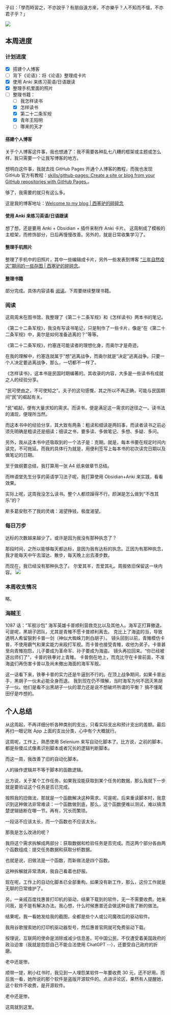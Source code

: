 子曰：「學而時習之，不亦說乎？有朋自遠方來，不亦樂乎？人不知而不慍，不亦君子乎？」

![](/attachment/202307170931/StockSnap_Z1KECM4SV4.jpg)
## 本周进度
### 计划进度
- [x] 搭建个人博客
- [ ] 背下《论语》：将《论语》整理成卡片
- [x] 使用 Anki 来练习英语/日语跟读
- [x] 整理手机里面的照片
- [ ] 整理书籍：
	- [ ] 我怎样读书
	- [x] 怎样读书
	- [x] 第二十二条军规
	- [x] 青年王阳明
	- [ ] 哪来的天才

#### 搭建个人博客
关于个人博客这件事，我也想通了：我不需要各种乱七八糟的框架或主题或怎么样，我只需要一个让我写博客的地方。

想明白这件事，我就去找 GitHub Pages 开通个人博客的教程，而我也发现 GitHub 官方有教程：[skills/github-pages: Create a site or blog from your GitHub repositories with GitHub Pages.](https://github.com/skills/github-pages)。

够了，我需要的就只有这么多。

这是我的博客地址：[Welcome to my blog | 西塞驴的碎碎念](https://ciceroxiao.github.io/)

#### 使用 Anki 来练习英语/日语跟读
想了想，还是要用 Anki + Obsidian + 插件来制作 Anki 卡片。
这周制成了模板的主框架，而修饰部分，日后再慢慢改善。另外的，就是日常收集学习了。

#### 整理手机照片
整理了手机中的旧照片，其中一些编辑成卡片，另外一些发表到博客 [“三年自然疫灾”期间的一些存图 | 西塞驴的碎碎念](https://ciceroxiao.github.io/notes/%E4%B8%89%E5%B9%B4%E8%87%AA%E7%84%B6%E7%96%AB%E7%81%BE-%E6%9C%9F%E9%97%B4%E7%9A%84%E4%B8%80%E4%BA%9B%E5%AD%98%E5%9B%BE)。

#### 整理书籍
部分完成。具体内容请看 [阅读](#阅读)。下周要继续整理书籍。

### 阅读
这周周末在图书馆，我整理了《第二十二条军规》和《怎样读书》两本书的笔记。

《第二十二条军规》，我没有写读书笔记，只是制作了一些卡片，像是“在《第二十二条军规》中，奥尔是如何准备逃离的？”等等。

《第二十二条军规》，约塞连可能读者的理想化身，而奥尔才是奇迹。

在我的理解中，约塞连就属于“想”逃离战争，而奥尔就是“决定”逃离战争。只要一个人决定要逃离战争，那么，一切都不一样了。

《怎样读书》，这本书是民国时期编著的。其收录的内容，大多是一些读书有成就之人的经验分享。

“民可使由之，不可使知之”。夫子的这句感慨，其之所以不再正确，可能与民国期间“民”的崛起有关。

“民”崛起，便有大量求知的需求。而读书，便是满足这一需求的途径之一。读书法的涌现，便理所当然。

而这本书中的经验分享，其大致有两条：粗读和细读是两码事，而读者读书之前必须先明确是粗读还是细读；细读之书，要多读、多做笔记、多想、多疑、多问。

另外，我从这本书中还吸取到的一个法子是：克期。就是，每本书要在规定时间内读完，不可拖延。而我的具体行为就是，用便利签写上每本书的初次读完日期以及做笔记的日期。

至于做纲要总结，我打算用一张 A4 纸来做章节总结。

而林语堂先生分享的英语学习法子呢，我打算使用 Obsidian+Anki 来实践，看看效果。

实际上呢，这周我没怎么读书。整个人都烦躁得不行。颜渊是怎么做到“不改其乐”的？

斯多葛安慰不了我的灵魂：渴望挣钱，极度渴望。

### 每日万步
达标的次数越来越少了。或许是因为我没有那种执念了？

那段时间，之所以能够每天都达标，是因为我有达标的执念。正因为有那种执念，我才能每天中午去溜达、散步，每天晚上出去凑步数。

而现在，我已经没有那种执念了。
尔爱其羊，吾爱其礼。周报依旧保留这一块内容。
![](/attachment/202307170931/Screenshot_2023-07-16-21-34-53-36_6a5d7c7480487e32e6b6d795536fd626.jpg)


### 本周收支情况
略。


### 海贼王
1087 话：“军舰沙包”
海军英雄卡普顺利营救克比以及其他人。海军正打算撤退，可是呢，黑胡子团队，尤其是青雉不愿卡普顺利离去。
克比上了海盗的当，导致透明人希留狠刺卡普一剑（神似大蜘蛛刀刺白胡子）。
镜头回到以前，青雉模仿卡普，不使用霸气和果实能力来殴打军舰。而卡普也接受青雉，收他为弟子。卡普甚至向青雉抱怨，儿子要成为革命军、孙子要成为海盗。
镜头再拉回来。“你已经被逐出师们了”，卡普的铁拳对上青雉。
卡普倒在地上，而克比守在卡普前面，不准海盗们再伤害卡普以及尚未撤出海面的海军军舰。

这一话看下来，铁拳卡普的实力还是牛逼到不行的。在顶上战争期间，如果卡普出手，黑胡子一伙未必能全身而退。
我到现在仍不理解，当时海军为何不团灭黑胡子一伙。他们是看不出黑胡子一伙的潜力还是说不想破坏所谓的平衡？
搞不懂尾田仔是咋想的。
 
## 个人总结
从这周起，不再详细分析各种类别的支出，只看实际支出和预计支出的差额。最后再扫一眼记账 App 上面的支出分类，心中有个大概就行。

这周呢，工作上，熟悉使用 Selenium 来写自动化脚本了。比方说，之前的脚本，都是些傻瓜式像素识别脚本或者冗长的逻辑判断脚本。

而这一周，我改善了旧的自动化脚本。

人的操作逻辑并不等于脚本的函数逻辑。

比方说，关于某个工作任务，如果我没能获取到某个任务的数据，那么我就下一步就是要验证这个任务是否已完成。

按照我的旧做法，那就是一个函数解决这种需求。可是呢，后来重读脚本时，我意识到这种做法非常难读：一个函数做到底，那么，这个函数便难以测试，难以搞清楚逻辑链断在哪一节。再有，冗长而繁琐。

一段话不应该太长，而一个函数也不应该太长。

那我是怎么改进的呢？

我将这个需求拆解成两部分：获取数据和检验任务是否完成。而这两个部分各由两个函数组成：提交任务数据和获取分析数据。

也就是说，旧做法是一个函数，而新做法是四个函数。

这种拆解就非常清爽，我自己看着也舒服。

现在呢，工作上的自动化脚本已全部重构。如果没有新工作，那么，这份工作就是无聊的日常维护了。



另，一亲戚百度找惠普打印机的驱动，结果下载到的软件，无一不需要收费。她来问我，是不是有解决办法。我心想，什么时候惠普还会做这种自我了断的做法。

结果呢，我一看她发给我的截图，全都是些个人或公司魔改后的驱动软件。

我用谷歌搜索她的打印机驱动器型号，然后惠普官网就可免费驱动下载。

按理说，互联网的使命是消除或减少信息差。可中国公民，不仅遭受着美国政府的政治迫害（我就是抱怨自己不能合法使用 ChatGPT --），还要受自己政府的折磨。

老中还是惨。

顺带一提，刷小红书时，我见到一人埋怨某软件一年要收费 30 元，还不好用。而后我一看，她所说的那个软件是盗版开源软件的。点进评论区，果然有人提醒她，这个软件不收费，是开源软件。

老中还是惨。

这周就到这里。